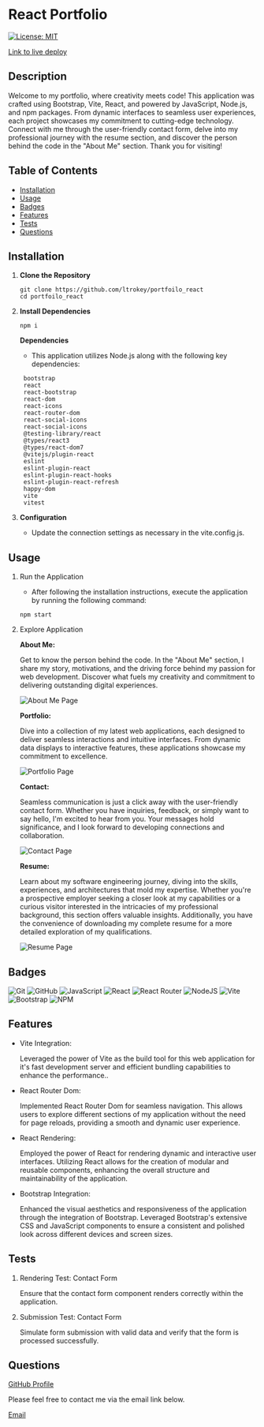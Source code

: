 # React Portfolio

[![License: MIT](https://img.shields.io/badge/License-MIT-yellow.svg)](https://opensource.org/licenses/MIT)

[Link to live deploy](https://laceytrokeyportfolio.netlify.app)

## Description

Welcome to my portfolio, where creativity meets code! This application was crafted using Bootstrap, Vite, React, and powered by JavaScript, Node.js, and npm packages. From dynamic interfaces to seamless user experiences, each project showcases my commitment to cutting-edge technology. Connect with me through the user-friendly contact form, delve into my professional journey with the resume section, and discover the person behind the code in the "About Me" section. Thank you for visiting!

## Table of Contents

- [Installation](#installation)
- [Usage](#usage)
- [Badges](#badges)
- [Features](#features)
- [Tests](#tests)
- [Questions](#questions)

## Installation

1. **Clone the Repository**

   ```
   git clone https://github.com/ltrokey/portfoilo_react
   cd portfoilo_react
   ```

2. **Install Dependencies**

   ```
   npm i
   ```

   **Dependencies**

   - This application utilizes Node.js along with the following key dependencies:

   ```
    bootstrap
    react
    react-bootstrap
    react-dom
    react-icons
    react-router-dom
    react-social-icons
    react-social-icons
    @testing-library/react
    @types/react3
    @types/react-dom7
    @vitejs/plugin-react
    eslint
    eslint-plugin-react
    eslint-plugin-react-hooks
    eslint-plugin-react-refresh
    happy-dom
    vite
    vitest
   ```

3. **Configuration**
   - Update the connection settings as necessary in the vite.config.js.

## Usage

1. Run the Application

   - After following the installation instructions, execute the application by running the following command:

   ```
   npm start
   ```

2. Explore Application

   **About Me:**

   Get to know the person behind the code. In the "About Me" section, I share my story, motivations, and the driving force behind my passion for web development. Discover what fuels my creativity and commitment to delivering outstanding digital experiences.

   ![About Me Page](./src/assets/images/screen_shot_about_me.png)

   **Portfolio:**

   Dive into a collection of my latest web applications, each designed to deliver seamless interactions and intuitive interfaces. From dynamic data displays to interactive features, these applications showcase my commitment to excellence.

   ![Portfolio Page](./src/assets/images/screen_shot_portfolio.png)

   **Contact:**

   Seamless communication is just a click away with the user-friendly contact form. Whether you have inquiries, feedback, or simply want to say hello, I'm excited to hear from you. Your messages hold significance, and I look forward to developing connections and collaboration.

   ![Contact Page](./src/assets/images/screen_shot_contact.png)

   **Resume:**

   Learn about my software engineering journey, diving into the skills, experiences, and architectures that mold my expertise. Whether you're a prospective employer seeking a closer look at my capabilities or a curious visitor interested in the intricacies of my professional background, this section offers valuable insights. Additionally, you have the convenience of downloading my complete resume for a more detailed exploration of my qualifications.

   ![Resume Page](./src/assets/images/screen_shot_resume.png)

## Badges

![Git](https://img.shields.io/badge/git-%23F05033.svg?style=for-the-badge&logo=git&logoColor=white)
![GitHub](https://img.shields.io/badge/github-%23121011.svg?style=for-the-badge&logo=github&logoColor=white)
![JavaScript](https://img.shields.io/badge/javascript-%23323330.svg?style=for-the-badge&logo=javascript&logoColor=%23F7DF1E)
![React](https://img.shields.io/badge/react-%2320232a.svg?style=for-the-badge&logo=react&logoColor=%2361DAFB)
![React Router](https://img.shields.io/badge/React_Router-CA4245?style=for-the-badge&logo=react-router&logoColor=white)
![NodeJS](https://img.shields.io/badge/node.js-6DA55F?style=for-the-badge&logo=node.js&logoColor=white)
![Vite](https://img.shields.io/badge/vite-%23646CFF.svg?style=for-the-badge&logo=vite&logoColor=white)
![Bootstrap](https://img.shields.io/badge/bootstrap-%238511FA.svg?style=for-the-badge&logo=bootstrap&logoColor=white)
![NPM](https://img.shields.io/badge/NPM-%23CB3837.svg?style=for-the-badge&logo=npm&logoColor=white)

## Features

- Vite Integration:

  Leveraged the power of Vite as the build tool for this web application for it's fast development server and efficient bundling capabilities to enhance the performance..

- React Router Dom:

  Implemented React Router Dom for seamless navigation. This allows users to explore different sections of my application without the need for page reloads, providing a smooth and dynamic user experience.

- React Rendering:

  Employed the power of React for rendering dynamic and interactive user interfaces. Utilizing React allows for the creation of modular and reusable components, enhancing the overall structure and maintainability of the application.

- Bootstrap Integration:

  Enhanced the visual aesthetics and responsiveness of the application through the integration of Bootstrap. Leveraged Bootstrap's extensive CSS and JavaScript components to ensure a consistent and polished look across different devices and screen sizes.

## Tests

1. Rendering Test: Contact Form

   Ensure that the contact form component renders correctly within the application.

2. Submission Test: Contact Form

   Simulate form submission with valid data and verify that the form is processed successfully.

## Questions

[GitHub Profile](https://github.com/ltrokey)

Please feel free to contact me via the email link below.

[Email](mailto:trokeyln@gmail.com)
